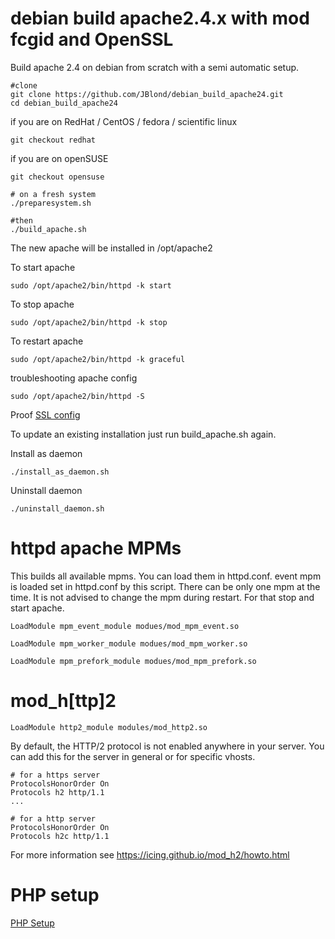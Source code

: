 # debian build apache2.4.x with mod fcgid and OpenSSL

Build apache 2.4 on debian from scratch with a semi automatic setup.


```
#clone
git clone https://github.com/JBlond/debian_build_apache24.git
cd debian_build_apache24
```

if you are on RedHat / CentOS / fedora / scientific linux
```
git checkout redhat
```

if you are on openSUSE
```
git checkout opensuse
```

```
# on a fresh system
./preparesystem.sh

#then
./build_apache.sh
```

The new apache will be installed in /opt/apache2

To start apache

```
sudo /opt/apache2/bin/httpd -k start
```

To stop apache

```
sudo /opt/apache2/bin/httpd -k stop
```

To restart apache

```
sudo /opt/apache2/bin/httpd -k graceful
```

troubleshooting apache config

```
sudo /opt/apache2/bin/httpd -S
```

Proof [SSL config](ssl.conf)

To update an existing installation just run build_apache.sh again.

Install as daemon

```
./install_as_daemon.sh
```

Uninstall daemon

```
./uninstall_daemon.sh
```

# httpd apache MPMs

This builds all available mpms. You can load them in httpd.conf. event mpm is loaded set in httpd.conf by this script. There can be only one mpm at the time. It is not advised to change the mpm during restart. For that stop and start apache.

```
LoadModule mpm_event_module modues/mod_mpm_event.so
```

```
LoadModule mpm_worker_module modues/mod_mpm_worker.so
```

```
LoadModule mpm_prefork_module modues/mod_mpm_prefork.so
```

# mod_h[ttp]2
```
LoadModule http2_module modules/mod_http2.so
```

By default, the HTTP/2 protocol is not enabled anywhere in your server.
You can add this for the server in general or for specific vhosts.

```
# for a https server
ProtocolsHonorOrder On
Protocols h2 http/1.1
...

# for a http server
ProtocolsHonorOrder On
Protocols h2c http/1.1
```

For more information see https://icing.github.io/mod_h2/howto.html

# PHP setup
[PHP Setup](php.md)
